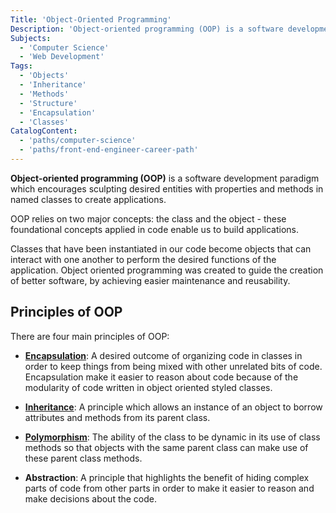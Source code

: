 ```yaml
---
Title: 'Object-Oriented Programming'
Description: 'Object-oriented programming (OOP) is a software development paradigm which encourages scultping desired entities with properties and methods in named classes to create applications.'
Subjects:
  - 'Computer Science'
  - 'Web Development'
Tags:
  - 'Objects'
  - 'Inheritance'
  - 'Methods'
  - 'Structure'
  - 'Encapsulation'
  - 'Classes'
CatalogContent:
  - 'paths/computer-science'
  - 'paths/front-end-engineer-career-path'
---
```


**Object-oriented programming (OOP)** is a software development paradigm which encourages sculpting desired entities with properties and methods in named classes to create applications.

OOP relies on two major concepts: the class and the object - these foundational concepts applied in code enable us to build applications.

Classes that have been instantiated in our code become objects that can interact with one another to perform the desired functions of the application. Object oriented programming was created to guide the creation of better software, by achieving easier maintenance and reusability.

## Principles of OOP

There are four main principles of OOP:

- [**Encapsulation**](https://www.codecademy.com/resources/docs/general/encapsulation): A desired outcome of organizing code in classes in order to keep things from being mixed with other unrelated bits of code. Encapsulation make it easier to reason about code because of the modularity of code written in object oriented styled classes.

- [**Inheritance**](https://www.codecademy.com/resources/docs/general/inheritance): A principle which allows an instance of an object to borrow attributes and methods from its parent class.

- [**Polymorphism**](https://www.codecademy.com/resources/docs/general/polymorphism): The ability of the class to be dynamic in its use of class methods so that objects with the same parent class can make use of these parent class methods.

- **Abstraction**: A principle that highlights the benefit of hiding complex parts of code from other parts in order to make it easier to reason and make decisions about the code.
